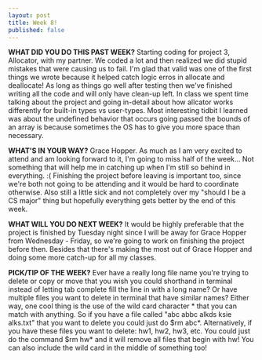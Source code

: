 ```yaml
---
layout: post
title: Week 8!
published: false
---
```



**WHAT DID YOU DO THIS PAST WEEK?** Starting coding for project 3, Allocator, with my partner. We coded a lot and then realized we did stupid mistakes that were causing us to fail. I'm glad that valid was one of the first things we wrote because it helped catch logic erros in allocate and deallocate! As long as things go well after testing then we've finished writing all the code and will only have clean-up left. In class we spent time talking about the project and going in-detail about how allcator works differently for built-in types vs user-types. Most interesting tidbit I learned was about the undefined behavior that occurs going passed the bounds of an array is because sometimes the OS has to give you more space than necessary.

**WHAT'S IN YOUR WAY?** Grace Hopper. As much as I am very excited to attend and am looking forward to it, I'm going to miss half of the week... Not something that will help me in catching up when I'm still so behind in everything. :( Finishing the project before leaving is important too, since we're both not going to be attending and it would be hard to coordinate otherwise. Also still a little sick and not completely over my "should I be a CS major" thing but hopefully everything gets better by the end of this week.

**WHAT WILL YOU DO NEXT WEEK?** It would be highly preferable that the project is finished by Tuesday night since I will be away for Grace Hopper from Wednesday - Friday, so we're going to work on finishing the project before then. Besides that there's making the most out of Grace Hopper and doing some more catch-up for all my classes.

**PICK/TIP OF THE WEEK?** Ever have a really long file name you're trying to delete or copy or move that you wish you could shorthand in terminal instead of letting tab complete fill the line in with a long name? Or have multiple files you want to delete in terminal that have similar names? Either way, one cool thing is the use of the wild card character * that you can match with anything. So if you have a file called "abc abbc alkds ksie alks.txt" that you want to delete you could just do $rm abc*. Alternatively, if you have these files you want to delete: hw1, hw2, hw3, etc. You could just do the command $rm hw* and it will remove all files that begin with hw! You can also include the wild card in the middle of something too!
